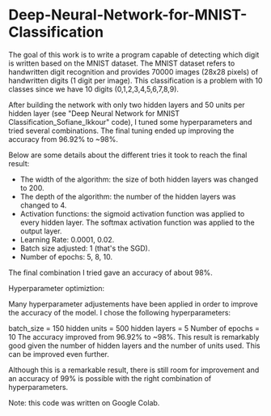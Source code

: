 # Deep-Neural-Network-for-MNIST-Classification

The goal of this work is to write a program capable of detecting which digit is written based on the MNIST dataset. The MNIST dataset refers to handwritten digit recognition and provides 70000 images (28x28 pixels) of handwritten digits (1 digit per image). This classification is a problem with 10 classes since we have 10 digits (0,1,2,3,4,5,6,7,8,9).


After building the network with only two hidden layers and 50 units per hidden layer (see "Deep Neural Network for MNIST Classification_Sofiane_Ikkour" code), I tuned some hyperparameters and tried several combinations. The final tuning ended up improving the accuracy from 96.92% to ~98%.

Below are some details about the different tries it took to reach the final result:

- The width of the algorithm: the size of both hidden layers was changed to 200.
- The depth of the algorithm: the number of the hidden layers was changed to 4.
- Activation functions: the sigmoid activation function was applied to every hidden layer. The softmax activation function was applied to the output layer.
- Learning Rate: 0.0001, 0.02.
- Batch size adjusted: 1 (that's the SGD).
- Number of epochs: 5, 8, 10.

The final combination I tried gave an accuracy of about 98%.

Hyperparameter optimiztion:

Many hyperparameter adjustements have been applied in order to improve the accuracy of the model. I chose the following hyperparameters:

batch_size = 150
hidden units = 500
hidden layers = 5
Number of epochs = 10
The accuracy improved from 96.92% to ~98%. This result is remarkably good given the number of hidden layers and the number of units used. This can be improved even further.

Although this is a remarkable result, there is still room for improvement and an accuracy of 99% is possible with the right combination of hyperparameters.

Note: this code was written on Google Colab.
